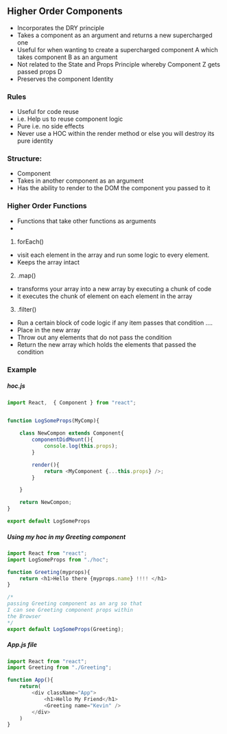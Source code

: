 ## Higher Order Components

- Incorporates the DRY principle
- Takes a component as an argument and returns a new supercharged one
- Useful for when wanting to create a supercharged component A which takes component B as an argument
- Not related to the State and Props Principle whereby Component Z gets passed props D
- Preserves the component Identity

### Rules

- Useful for code reuse
- i.e. Help us to reuse component logic
- Pure i.e. no side effects
- Never use a HOC within the render method or else you will destroy its pure identity

### Structure:

- Component
- Takes in another component as an argument
- Has the ability to render to the DOM the component you passed to it


### Higher Order Functions

- Functions that take other functions as arguments
-

1. forEach()

- visit each element in the array and run some logic to every element.
- Keeps the array intact

2. .map()

- transforms your array into a new array by executing a chunk of code
- it executes the chunk of element on each element in the array

3. .filter()

- Run a certain block of code logic if any item passes that condition ....
- Place in the new array
- Throw out any elements that do not pass the condition
- Return the new array which holds the elements that passed the condition



### Example

##### hoc.js

```js
import React,  { Component } from "react";


function LogSomeProps(MyComp){

    class NewCompon extends Component{
        componentDidMount(){
            console.log(this.props);
        }

        render(){
            return <MyComponent {...this.props} />;
        }

    }

    return NewCompon;
}

export default LogSomeProps

```


##### Using my hoc in my Greeting component

```js
import React from "react";
import LogSomeProps from "./hoc";

function Greeting(myprops){
    return <h1>Hello there {myprops.name} !!!! </h1>
}

/*
passing Greeting component as an arg so that 
I can see Greeting component props within 
the Browser
*/
export default LogSomeProps(Greeting);

```


##### App.js file


```js
import React from "react";
import Greeting from "./Greeting";

function App(){
    return(
        <div className="App">
            <h1>Hello My Friend</h1>
            <Greeting name="Kevin" />
        </div>
    )
}
```
